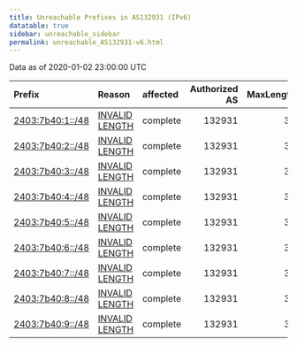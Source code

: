 ```yaml
---
title: Unreachable Prefixes in AS132931 (IPv6)
datatable: true
sidebar: unreachable_sidebar
permalink: unreachable_AS132931-v6.html
---
```


Data as of 2020-01-02 23:00:00 UTC


<div class="datatable-begin"></div>

| Prefix                                                     | Reason                                                                                                      | affected   |   Authorized AS |   MaxLength | Anchor                                       |   unreachable /48s |
|:-----------------------------------------------------------|:------------------------------------------------------------------------------------------------------------|:-----------|----------------:|------------:|:---------------------------------------------|-------------------:|
| [2403:7b40:1::/48](https://stat.ripe.net/2403:7b40:1::/48) | [INVALID LENGTH](https://rpki-validator.ripe.net/announcement-preview?asn=AS132931&prefix=2403:7b40:1::/48) | complete   |          132931 |          32 | [APNIC](unreachable_APNIC_RPKI_Root-v6.html) |                  1 |
| [2403:7b40:2::/48](https://stat.ripe.net/2403:7b40:2::/48) | [INVALID LENGTH](https://rpki-validator.ripe.net/announcement-preview?asn=AS132931&prefix=2403:7b40:2::/48) | complete   |          132931 |          32 | [APNIC](unreachable_APNIC_RPKI_Root-v6.html) |                  1 |
| [2403:7b40:3::/48](https://stat.ripe.net/2403:7b40:3::/48) | [INVALID LENGTH](https://rpki-validator.ripe.net/announcement-preview?asn=AS132931&prefix=2403:7b40:3::/48) | complete   |          132931 |          32 | [APNIC](unreachable_APNIC_RPKI_Root-v6.html) |                  1 |
| [2403:7b40:4::/48](https://stat.ripe.net/2403:7b40:4::/48) | [INVALID LENGTH](https://rpki-validator.ripe.net/announcement-preview?asn=AS132931&prefix=2403:7b40:4::/48) | complete   |          132931 |          32 | [APNIC](unreachable_APNIC_RPKI_Root-v6.html) |                  1 |
| [2403:7b40:5::/48](https://stat.ripe.net/2403:7b40:5::/48) | [INVALID LENGTH](https://rpki-validator.ripe.net/announcement-preview?asn=AS132931&prefix=2403:7b40:5::/48) | complete   |          132931 |          32 | [APNIC](unreachable_APNIC_RPKI_Root-v6.html) |                  1 |
| [2403:7b40:6::/48](https://stat.ripe.net/2403:7b40:6::/48) | [INVALID LENGTH](https://rpki-validator.ripe.net/announcement-preview?asn=AS132931&prefix=2403:7b40:6::/48) | complete   |          132931 |          32 | [APNIC](unreachable_APNIC_RPKI_Root-v6.html) |                  1 |
| [2403:7b40:7::/48](https://stat.ripe.net/2403:7b40:7::/48) | [INVALID LENGTH](https://rpki-validator.ripe.net/announcement-preview?asn=AS132931&prefix=2403:7b40:7::/48) | complete   |          132931 |          32 | [APNIC](unreachable_APNIC_RPKI_Root-v6.html) |                  1 |
| [2403:7b40:8::/48](https://stat.ripe.net/2403:7b40:8::/48) | [INVALID LENGTH](https://rpki-validator.ripe.net/announcement-preview?asn=AS132931&prefix=2403:7b40:8::/48) | complete   |          132931 |          32 | [APNIC](unreachable_APNIC_RPKI_Root-v6.html) |                  1 |
| [2403:7b40:9::/48](https://stat.ripe.net/2403:7b40:9::/48) | [INVALID LENGTH](https://rpki-validator.ripe.net/announcement-preview?asn=AS132931&prefix=2403:7b40:9::/48) | complete   |          132931 |          32 | [APNIC](unreachable_APNIC_RPKI_Root-v6.html) |                  1 |

<div class="datatable-end"></div>